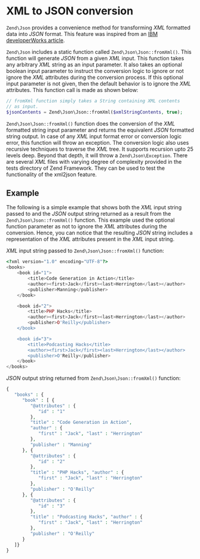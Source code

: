 # XML to JSON conversion

`Zend\Json` provides a convenience method for transforming *XML* formatted data into *JSON* format.
This feature was inspired from an [IBM developerWorks
article](http://www.ibm.com/developerworks/xml/library/x-xml2jsonphp/).

`Zend\Json` includes a static function called `Zend\Json\Json::fromXml()`. This function will
generate *JSON* from a given *XML* input. This function takes any arbitrary *XML* string as an input
parameter. It also takes an optional boolean input parameter to instruct the conversion logic to
ignore or not ignore the *XML* attributes during the conversion process. If this optional input
parameter is not given, then the default behavior is to ignore the *XML* attributes. This function
call is made as shown below:

```php
// fromXml function simply takes a String containing XML contents
// as input.
$jsonContents = Zend\Json\Json::fromXml($xmlStringContents, true);
```

`Zend\Json\Json::fromXml()` function does the conversion of the *XML* formatted string input
parameter and returns the equivalent *JSON* formatted string output. In case of any *XML* input
format error or conversion logic error, this function will throw an exception. The conversion logic
also uses recursive techniques to traverse the *XML* tree. It supports recursion upto 25 levels
deep. Beyond that depth, it will throw a `Zend\Json\Exception`. There are several *XML* files with
varying degree of complexity provided in the tests directory of Zend Framework. They can be used to
test the functionality of the xml2json feature.

## Example

The following is a simple example that shows both the *XML* input string passed to and the *JSON*
output string returned as a result from the `Zend\Json\Json::fromXml()` function. This example used
the optional function parameter as not to ignore the *XML* attributes during the conversion. Hence,
you can notice that the resulting *JSON* string includes a representation of the *XML* attributes
present in the *XML* input string.

*XML* input string passed to `Zend\Json\Json::fromXml()` function:

```php
<?xml version="1.0" encoding="UTF-8"?>
<books>
    <book id="1">
        <title>Code Generation in Action</title>
        <author><first>Jack</first><last>Herrington</last></author>
        <publisher>Manning</publisher>
    </book>

    <book id="2">
        <title>PHP Hacks</title>
        <author><first>Jack</first><last>Herrington</last></author>
        <publisher>O'Reilly</publisher>
    </book>

    <book id="3">
        <title>Podcasting Hacks</title>
        <author><first>Jack</first><last>Herrington</last></author>
        <publisher>O'Reilly</publisher>
    </book>
</books>
```

*JSON* output string returned from `Zend\Json\Json::fromXml()` function:

```php
{
   "books" : {
      "book" : [ {
         "@attributes" : {
            "id" : "1"
         },
         "title" : "Code Generation in Action",
         "author" : {
            "first" : "Jack", "last" : "Herrington"
         },
         "publisher" : "Manning"
      }, {
         "@attributes" : {
            "id" : "2"
         },
         "title" : "PHP Hacks", "author" : {
            "first" : "Jack", "last" : "Herrington"
         },
         "publisher" : "O'Reilly"
      }, {
         "@attributes" : {
            "id" : "3"
         },
         "title" : "Podcasting Hacks", "author" : {
            "first" : "Jack", "last" : "Herrington"
         },
         "publisher" : "O'Reilly"
      }
   ]}
}
```

